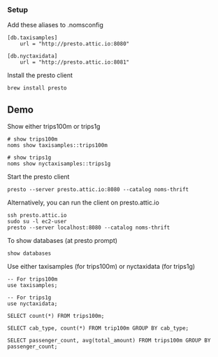 ### Setup

Add these aliases to .nomsconfig  
```
[db.taxisamples]
	url = "http://presto.attic.io:8080"

[db.nyctaxidata]
	url = "http://presto.attic.io:8081"
```

Install the presto client
```
brew install presto
```

## Demo

Show either trips100m or trips1g

```
# show trips100m
noms show taxisamples::trips100m
```

```
# show trips1g
noms show nyctaxisamples::trips1g
```

Start the presto client
```
presto --server presto.attic.io:8080 --catalog noms-thrift
```

Alternatively, you can run the client on presto.attic.io
```
ssh presto.attic.io
sudo su -l ec2-user
presto --server localhost:8080 --catalog noms-thrift
```

To show databases (at presto prompt)
```
show databases
```

Use either taxisamples (for trips100m) or nyctaxidata (for trips1g)
```
-- For trips100m
use taxisamples; 

-- For trips1g
use nyctaxidata;
```

```
SELECT count(*) FROM trips100m;
```

```
SELECT cab_type, count(*) FROM trip100m GROUP BY cab_type;
```

```
SELECT passenger_count, avg(total_amount) FROM trips100m GROUP BY passenger_count;
```
